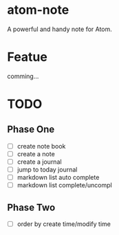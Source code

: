# atom-note
A powerful and handy note for Atom.

# Featue
comming...

# TODO
## Phase One
- [ ] create note book
- [ ] create a note
- [ ] create a journal
- [ ] jump to today journal
- [ ] markdown list auto complete
- [ ] markdown list complete/uncompl

## Phase Two
- [ ] order by create time/modify time
